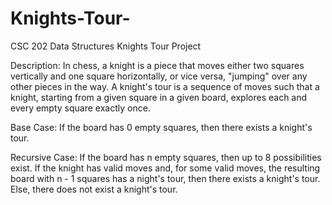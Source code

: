 # Knights-Tour-
CSC 202 Data Structures Knights Tour Project

Description: In chess, a knight is a piece that moves either two squares vertically and one square horizontally, or vice versa, "jumping" over any other pieces in the way. A knight's tour is a sequence of moves such that a knight, starting from a given square in a given board, explores each and every empty square exactly once.

Base Case: If the board has 0 empty squares, then there exists a knight's tour.

Recursive Case: If the board has n empty squares, then up to 8 possibilities exist. If the knight has valid moves and, for some valid moves, the resulting board with n - 1 squares has a night's tour, then there exists a knight's tour. Else, there does not exist a knight's tour.
